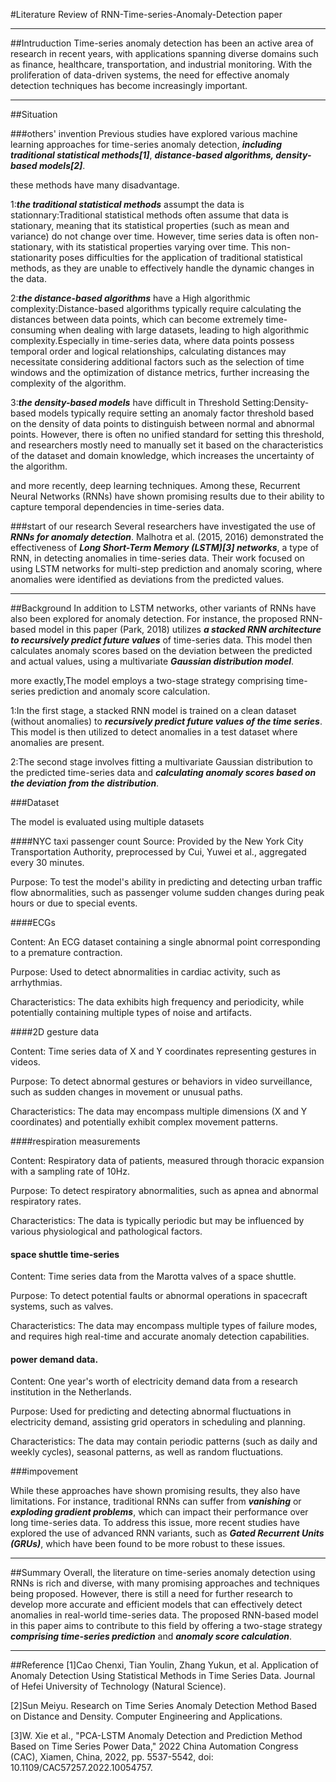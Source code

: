 #Literature Review of RNN-Time-series-Anomaly-Detection paper

---
##Intruduction
Time-series anomaly detection has been an active area of research in recent years, with applications spanning diverse domains such as finance, healthcare, transportation, and industrial monitoring. With the proliferation of data-driven systems, the need for effective anomaly detection techniques has become increasingly important.

---
##Situation

###others' invention
Previous studies have explored various machine learning approaches for time-series anomaly detection, ___including traditional statistical methods[1]___, ___distance-based algorithms, density-based models[2]___.

these methods have many disadvantage.

1:___the traditional statistical methods___ assumpt the data is stationnary:Traditional statistical methods often assume that data is stationary, meaning that its statistical properties (such as mean and variance) do not change over time. However, time series data is often non-stationary, with its statistical properties varying over time. This non-stationarity poses difficulties for the application of traditional statistical methods, as they are unable to effectively handle the dynamic changes in the data.

2:___the distance-based algorithms___ have a High algorithmic complexity:Distance-based algorithms typically require calculating the distances between data points, which can become extremely time-consuming when dealing with large datasets, leading to high algorithmic complexity.Especially in time-series data, where data points possess temporal order and logical relationships, calculating distances may necessitate considering additional factors such as the selection of time windows and the optimization of distance metrics, further increasing the complexity of the algorithm.

3:___the density-based models___ have difficult in Threshold Setting:Density-based models typically require setting an anomaly factor threshold based on the density of data points to distinguish between normal and abnormal points.
However, there is often no unified standard for setting this threshold, and researchers mostly need to manually set it based on the characteristics of the dataset and domain knowledge, which increases the uncertainty of the algorithm.

and more recently, deep learning techniques. Among these, Recurrent Neural Networks (RNNs) have shown promising results due to their ability to capture temporal dependencies in time-series data.


###start of our research
Several researchers have investigated the use of ___RNNs for anomaly detection___. Malhotra et al. (2015, 2016) demonstrated the effectiveness of ___Long Short-Term Memory (LSTM)[3] networks___, a type of RNN, in detecting anomalies in time-series data. Their work focused on using LSTM networks for multi-step prediction and anomaly scoring, where anomalies were identified as deviations from the predicted values.

---
##Background
In addition to LSTM networks, other variants of RNNs have also been explored for anomaly detection. For instance, the proposed RNN-based model in this paper (Park, 2018) utilizes ___a stacked RNN architecture to recursively predict future values___ of time-series data. This model then calculates anomaly scores based on the deviation between the predicted and actual values, using a multivariate ___Gaussian distribution model___.

more exactly,The model employs a two-stage strategy comprising time-series prediction and anomaly score calculation. 

1:In the first stage, a stacked RNN model is trained on a clean dataset (without anomalies) to ___recursively predict future values of the time series___. This model is then utilized to detect anomalies in a test dataset where anomalies are present. 

2:The second stage involves fitting a multivariate Gaussian distribution to the predicted time-series data and ___calculating anomaly scores based on the deviation from the distribution___.


###Dataset

The model is evaluated using multiple datasets

####NYC taxi passenger count
Source: Provided by the New York City Transportation Authority, preprocessed by Cui, Yuwei et al., aggregated every 30 minutes.

Purpose: To test the model's ability in predicting and detecting urban traffic flow abnormalities, such as passenger volume sudden changes during peak hours or due to special events.

####ECGs 

Content: An ECG dataset containing a single abnormal point corresponding to a premature contraction.

Purpose: Used to detect abnormalities in cardiac activity, such as arrhythmias.

Characteristics: The data exhibits high frequency and periodicity, while potentially containing multiple types of noise and artifacts.

####2D gesture data

Content: Time series data of X and Y coordinates representing gestures in videos.

Purpose: To detect abnormal gestures or behaviors in video surveillance, such as sudden changes in movement or unusual paths.

Characteristics: The data may encompass multiple dimensions (X and Y coordinates) and potentially exhibit complex movement patterns.

####respiration measurements

Content: Respiratory data of patients, measured through thoracic expansion with a sampling rate of 10Hz.

Purpose: To detect respiratory abnormalities, such as apnea and abnormal respiratory rates.

Characteristics: The data is typically periodic but may be influenced by various physiological and pathological factors.

#### space shuttle time-series

Content: Time series data from the Marotta valves of a space shuttle.

Purpose: To detect potential faults or abnormal operations in spacecraft systems, such as valves.

Characteristics: The data may encompass multiple types of failure modes, and requires high real-time and accurate anomaly detection capabilities.

#### power demand data. 

Content: One year's worth of electricity demand data from a research institution in the Netherlands.

Purpose: Used for predicting and detecting abnormal fluctuations in electricity demand, assisting grid operators in scheduling and planning.

Characteristics: The data may contain periodic patterns (such as daily and weekly cycles), seasonal patterns, as well as random fluctuations.


###impovement

While these approaches have shown promising results, they also have limitations. For instance, traditional RNNs can suffer from ___vanishing___ or ___exploding gradient problems___, which can impact their performance over long time-series data. To address this issue, more recent studies have explored the use of advanced RNN variants, such as ___Gated Recurrent Units (GRUs)___, which have been found to be more robust to these issues.

---
##Summary
Overall, the literature on time-series anomaly detection using RNNs is rich and diverse, with many promising approaches and techniques being proposed. However, there is still a need for further research to develop more accurate and efficient models that can effectively detect anomalies in real-world time-series data. The proposed RNN-based model in this paper aims to contribute to this field by offering a two-stage strategy ___comprising time-series prediction___ and ___anomaly score calculation___.

---
##Reference
[1]Cao Chenxi, Tian Youlin, Zhang Yukun, et al. Application of Anomaly Detection Using Statistical Methods in Time Series Data. Journal of Hefei University of Technology (Natural Science).

[2]Sun Meiyu. Research on Time Series Anomaly Detection Method Based on Distance and Density. Computer Engineering and Applications.

[3]W. Xie et al., "PCA-LSTM Anomaly Detection and Prediction Method Based on Time Series Power Data," 2022 China Automation Congress (CAC), Xiamen, China, 2022, pp. 5537-5542, doi: 10.1109/CAC57257.2022.10054757.

